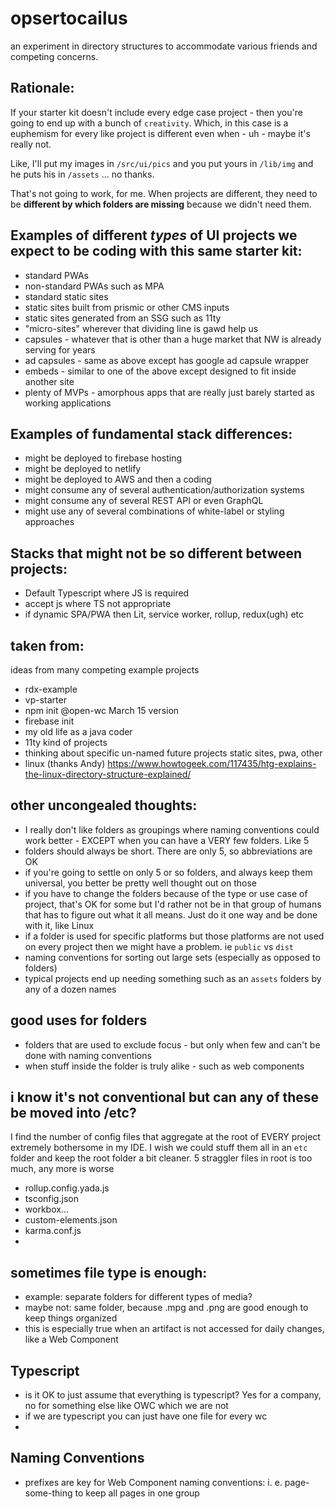 # opsertocailus
an experiment in directory structures to accommodate various friends and competing concerns.

## Rationale:

If your starter kit doesn't include every edge case project - then you're going to end up with a bunch of `creativity`. Which, in this case is a euphemism for every like project is different even when - uh - maybe it's really not. 

Like, I'll put my images in `/src/ui/pics` and you put yours in `/lib/img` and he puts his in `/assets` ... no thanks.

That's not going to work, for me. When projects are different, they need to be **different by which folders are missing** because we didn't need them.


## Examples of different _types_ of UI projects we expect to be coding with this same starter kit:
- standard PWAs
- non-standard PWAs such as MPA
- standard static sites
- static sites built from prismic or other CMS inputs
- static sites generated from an SSG such as 11ty
- "micro-sites" wherever that dividing line is gawd help us 
- capsules - whatever that is other than a huge market that NW is already serving for years
- ad capsules - same as above except has google ad capsule wrapper
- embeds - similar to one of the above except designed to fit inside another site
- plenty of MVPs - amorphous apps that are really just barely started as working applications

## Examples of fundamental stack differences:
- might be deployed to firebase hosting
- might be deployed to netlify
- might be deployed to AWS and then a coding
- might consume any of several authentication/authorization systems
- might consume any of several REST API or even GraphQL
- might use any of several combinations of white-label or styling approaches

## Stacks that might not be so different between projects:
- Default Typescript where JS is required
- accept js where TS not appropriate
- if dynamic SPA/PWA then Lit, service worker, rollup, redux(ugh) etc

## taken from:

ideas from many competing example projects

- rdx-example
- vp-starter
- npm init @open-wc March 15 version
- firebase init
- my old life as a java coder
- 11ty kind of projects
- thinking about specific un-named future projects static sites, pwa, other
- linux (thanks Andy) https://www.howtogeek.com/117435/htg-explains-the-linux-directory-structure-explained/

## other uncongealed thoughts:

- I really don't like folders as groupings where naming conventions could work better - EXCEPT when you can have a VERY few folders. Like 5
- folders should always be short. There are only 5, so abbreviations are OK
- if you're going to settle on only 5 or so folders, and always keep them universal, you better be pretty well thought out on those
- if you have to change the folders because of the type or use case of project, that's OK for some but I'd rather not be in that group of humans that has to figure out what it all means. Just do it one way and be done with it, like Linux 
- if a folder is used for specific platforms but those platforms are not used on every project then we might have a problem. ie `public` vs `dist`
- naming conventions for sorting out large sets (especially as opposed to folders) 
- typical projects end up needing something such as an `assets` folders by any of a dozen names

## good uses for folders
- folders that are used to exclude focus - but only when few and can't be done with naming conventions
- when stuff inside the folder is truly alike - such as web components

## i know it's not conventional but can any of these be moved into /etc?
I find the number of config files that aggregate at the root of EVERY project extremely bothersome in my IDE. I wish we could stuff them all in an `etc` folder and keep the root folder a bit cleaner. 5 straggler files in root is too much, any more is worse

- rollup.config.yada.js
- tsconfig.json
- workbox...
- custom-elements.json
- karma.conf.js
- 

## sometimes file type is enough:
- example: separate folders for different types of media? 
- maybe not: same folder, because .mpg and .png are good enough to keep things organized
- this is especially true when an artifact is not accessed for daily changes, like a Web Component

## Typescript
- is it OK to just assume that everything is typescript? Yes for a company, no for something else like OWC which we are not
- if we are typescript you can just have one file for every wc
- 

## Naming Conventions
- prefixes are key for Web Component naming conventions: i. e. page-some-thing to keep all pages in one group
